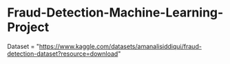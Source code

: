 # Fraud-Detection-Machine-Learning-Project

Dataset = "https://www.kaggle.com/datasets/amanalisiddiqui/fraud-detection-dataset?resource=download"
